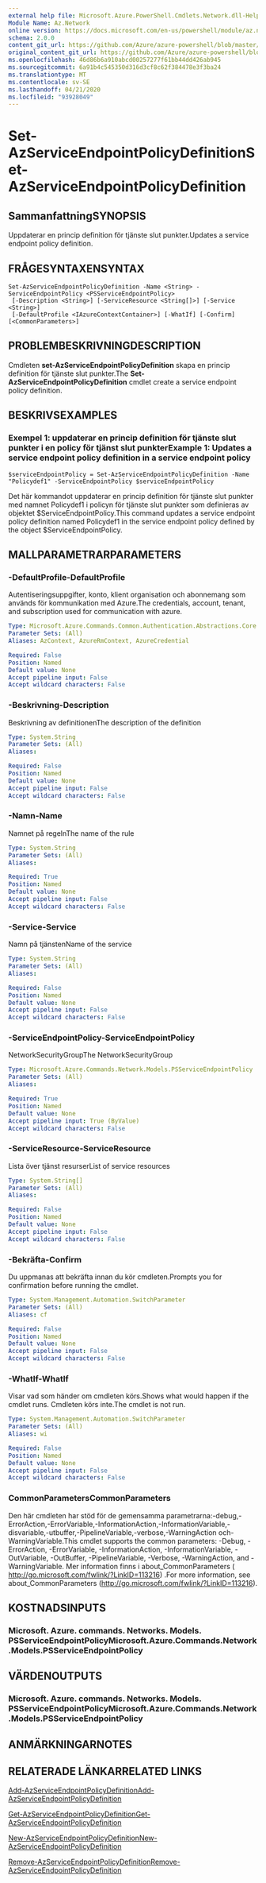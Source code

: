 ```yaml
---
external help file: Microsoft.Azure.PowerShell.Cmdlets.Network.dll-Help.xml
Module Name: Az.Network
online version: https://docs.microsoft.com/en-us/powershell/module/az.network/set-azserviceendpointpolicydefinition
schema: 2.0.0
content_git_url: https://github.com/Azure/azure-powershell/blob/master/src/Network/Network/help/Set-AzServiceEndpointPolicyDefinition.md
original_content_git_url: https://github.com/Azure/azure-powershell/blob/master/src/Network/Network/help/Set-AzServiceEndpointPolicyDefinition.md
ms.openlocfilehash: 46d86b6a910abcd00257277f61bb44dd426ab945
ms.sourcegitcommit: 6a91b4c545350d316d3cf8c62f384478e3f3ba24
ms.translationtype: MT
ms.contentlocale: sv-SE
ms.lasthandoff: 04/21/2020
ms.locfileid: "93928049"
---
```

# <span data-ttu-id="fe2fa-101">Set-AzServiceEndpointPolicyDefinition</span><span class="sxs-lookup"><span data-stu-id="fe2fa-101">Set-AzServiceEndpointPolicyDefinition</span></span>

## <span data-ttu-id="fe2fa-102">Sammanfattning</span><span class="sxs-lookup"><span data-stu-id="fe2fa-102">SYNOPSIS</span></span>
<span data-ttu-id="fe2fa-103">Uppdaterar en princip definition för tjänste slut punkter.</span><span class="sxs-lookup"><span data-stu-id="fe2fa-103">Updates a service endpoint policy definition.</span></span>

## <span data-ttu-id="fe2fa-104">FRÅGESYNTAXEN</span><span class="sxs-lookup"><span data-stu-id="fe2fa-104">SYNTAX</span></span>

```
Set-AzServiceEndpointPolicyDefinition -Name <String> -ServiceEndpointPolicy <PSServiceEndpointPolicy>
 [-Description <String>] [-ServiceResource <String[]>] [-Service <String>]
 [-DefaultProfile <IAzureContextContainer>] [-WhatIf] [-Confirm] [<CommonParameters>]
```

## <span data-ttu-id="fe2fa-105">PROBLEMBESKRIVNING</span><span class="sxs-lookup"><span data-stu-id="fe2fa-105">DESCRIPTION</span></span>
<span data-ttu-id="fe2fa-106">Cmdleten **set-AzServiceEndpointPolicyDefinition** skapa en princip definition för tjänste slut punkter.</span><span class="sxs-lookup"><span data-stu-id="fe2fa-106">The **Set-AzServiceEndpointPolicyDefinition** cmdlet create a service endpoint policy definition.</span></span>

## <span data-ttu-id="fe2fa-107">BESKRIVS</span><span class="sxs-lookup"><span data-stu-id="fe2fa-107">EXAMPLES</span></span>

### <span data-ttu-id="fe2fa-108">Exempel 1: uppdaterar en princip definition för tjänste slut punkter i en policy för tjänst slut punkter</span><span class="sxs-lookup"><span data-stu-id="fe2fa-108">Example 1: Updates a service endpoint policy definition in a service endpoint policy</span></span>
```
$serviceEndpointPolicy = Set-AzServiceEndpointPolicyDefinition -Name "Policydef1" -ServiceEndpointPolicy $serviceEndpointPolicy
```

<span data-ttu-id="fe2fa-109">Det här kommandot uppdaterar en princip definition för tjänste slut punkter med namnet Policydef1 i policyn för tjänste slut punkter som definieras av objektet $ServiceEndpointPolicy.</span><span class="sxs-lookup"><span data-stu-id="fe2fa-109">This command updates a service endpoint policy definition named Policydef1 in the service endpoint policy defined by the object $ServiceEndpointPolicy.</span></span>

## <span data-ttu-id="fe2fa-110">MALLPARAMETRAR</span><span class="sxs-lookup"><span data-stu-id="fe2fa-110">PARAMETERS</span></span>

### <span data-ttu-id="fe2fa-111">-DefaultProfile</span><span class="sxs-lookup"><span data-stu-id="fe2fa-111">-DefaultProfile</span></span>
<span data-ttu-id="fe2fa-112">Autentiseringsuppgifter, konto, klient organisation och abonnemang som används för kommunikation med Azure.</span><span class="sxs-lookup"><span data-stu-id="fe2fa-112">The credentials, account, tenant, and subscription used for communication with azure.</span></span>

```yaml
Type: Microsoft.Azure.Commands.Common.Authentication.Abstractions.Core.IAzureContextContainer
Parameter Sets: (All)
Aliases: AzContext, AzureRmContext, AzureCredential

Required: False
Position: Named
Default value: None
Accept pipeline input: False
Accept wildcard characters: False
```

### <span data-ttu-id="fe2fa-113">-Beskrivning</span><span class="sxs-lookup"><span data-stu-id="fe2fa-113">-Description</span></span>
<span data-ttu-id="fe2fa-114">Beskrivning av definitionen</span><span class="sxs-lookup"><span data-stu-id="fe2fa-114">The description of the definition</span></span>

```yaml
Type: System.String
Parameter Sets: (All)
Aliases:

Required: False
Position: Named
Default value: None
Accept pipeline input: False
Accept wildcard characters: False
```

### <span data-ttu-id="fe2fa-115">-Namn</span><span class="sxs-lookup"><span data-stu-id="fe2fa-115">-Name</span></span>
<span data-ttu-id="fe2fa-116">Namnet på regeln</span><span class="sxs-lookup"><span data-stu-id="fe2fa-116">The name of the rule</span></span>

```yaml
Type: System.String
Parameter Sets: (All)
Aliases:

Required: True
Position: Named
Default value: None
Accept pipeline input: False
Accept wildcard characters: False
```

### <span data-ttu-id="fe2fa-117">-Service</span><span class="sxs-lookup"><span data-stu-id="fe2fa-117">-Service</span></span>
<span data-ttu-id="fe2fa-118">Namn på tjänsten</span><span class="sxs-lookup"><span data-stu-id="fe2fa-118">Name of the service</span></span>

```yaml
Type: System.String
Parameter Sets: (All)
Aliases:

Required: False
Position: Named
Default value: None
Accept pipeline input: False
Accept wildcard characters: False
```

### <span data-ttu-id="fe2fa-119">-ServiceEndpointPolicy</span><span class="sxs-lookup"><span data-stu-id="fe2fa-119">-ServiceEndpointPolicy</span></span>
<span data-ttu-id="fe2fa-120">NetworkSecurityGroup</span><span class="sxs-lookup"><span data-stu-id="fe2fa-120">The NetworkSecurityGroup</span></span>

```yaml
Type: Microsoft.Azure.Commands.Network.Models.PSServiceEndpointPolicy
Parameter Sets: (All)
Aliases:

Required: True
Position: Named
Default value: None
Accept pipeline input: True (ByValue)
Accept wildcard characters: False
```

### <span data-ttu-id="fe2fa-121">-ServiceResource</span><span class="sxs-lookup"><span data-stu-id="fe2fa-121">-ServiceResource</span></span>
<span data-ttu-id="fe2fa-122">Lista över tjänst resurser</span><span class="sxs-lookup"><span data-stu-id="fe2fa-122">List of service resources</span></span>

```yaml
Type: System.String[]
Parameter Sets: (All)
Aliases:

Required: False
Position: Named
Default value: None
Accept pipeline input: False
Accept wildcard characters: False
```

### <span data-ttu-id="fe2fa-123">-Bekräfta</span><span class="sxs-lookup"><span data-stu-id="fe2fa-123">-Confirm</span></span>
<span data-ttu-id="fe2fa-124">Du uppmanas att bekräfta innan du kör cmdleten.</span><span class="sxs-lookup"><span data-stu-id="fe2fa-124">Prompts you for confirmation before running the cmdlet.</span></span>

```yaml
Type: System.Management.Automation.SwitchParameter
Parameter Sets: (All)
Aliases: cf

Required: False
Position: Named
Default value: None
Accept pipeline input: False
Accept wildcard characters: False
```

### <span data-ttu-id="fe2fa-125">-WhatIf</span><span class="sxs-lookup"><span data-stu-id="fe2fa-125">-WhatIf</span></span>
<span data-ttu-id="fe2fa-126">Visar vad som händer om cmdleten körs.</span><span class="sxs-lookup"><span data-stu-id="fe2fa-126">Shows what would happen if the cmdlet runs.</span></span> <span data-ttu-id="fe2fa-127">Cmdleten körs inte.</span><span class="sxs-lookup"><span data-stu-id="fe2fa-127">The cmdlet is not run.</span></span>

```yaml
Type: System.Management.Automation.SwitchParameter
Parameter Sets: (All)
Aliases: wi

Required: False
Position: Named
Default value: None
Accept pipeline input: False
Accept wildcard characters: False
```

### <span data-ttu-id="fe2fa-128">CommonParameters</span><span class="sxs-lookup"><span data-stu-id="fe2fa-128">CommonParameters</span></span>
<span data-ttu-id="fe2fa-129">Den här cmdleten har stöd för de gemensamma parametrarna:-debug,-ErrorAction,-ErrorVariable,-InformationAction,-InformationVariable,-disvariable,-utbuffer,-PipelineVariable,-verbose,-WarningAction och-WarningVariable.</span><span class="sxs-lookup"><span data-stu-id="fe2fa-129">This cmdlet supports the common parameters: -Debug, -ErrorAction, -ErrorVariable, -InformationAction, -InformationVariable, -OutVariable, -OutBuffer, -PipelineVariable, -Verbose, -WarningAction, and -WarningVariable.</span></span> <span data-ttu-id="fe2fa-130">Mer information finns i about_CommonParameters ( http://go.microsoft.com/fwlink/?LinkID=113216) .</span><span class="sxs-lookup"><span data-stu-id="fe2fa-130">For more information, see about_CommonParameters (http://go.microsoft.com/fwlink/?LinkID=113216).</span></span>

## <span data-ttu-id="fe2fa-131">KOSTNADS</span><span class="sxs-lookup"><span data-stu-id="fe2fa-131">INPUTS</span></span>

### <span data-ttu-id="fe2fa-132">Microsoft. Azure. commands. Networks. Models. PSServiceEndpointPolicy</span><span class="sxs-lookup"><span data-stu-id="fe2fa-132">Microsoft.Azure.Commands.Network.Models.PSServiceEndpointPolicy</span></span>

## <span data-ttu-id="fe2fa-133">VÄRDEN</span><span class="sxs-lookup"><span data-stu-id="fe2fa-133">OUTPUTS</span></span>

### <span data-ttu-id="fe2fa-134">Microsoft. Azure. commands. Networks. Models. PSServiceEndpointPolicy</span><span class="sxs-lookup"><span data-stu-id="fe2fa-134">Microsoft.Azure.Commands.Network.Models.PSServiceEndpointPolicy</span></span>

## <span data-ttu-id="fe2fa-135">ANMÄRKNINGAR</span><span class="sxs-lookup"><span data-stu-id="fe2fa-135">NOTES</span></span>

## <span data-ttu-id="fe2fa-136">RELATERADE LÄNKAR</span><span class="sxs-lookup"><span data-stu-id="fe2fa-136">RELATED LINKS</span></span>

[<span data-ttu-id="fe2fa-137">Add-AzServiceEndpointPolicyDefinition</span><span class="sxs-lookup"><span data-stu-id="fe2fa-137">Add-AzServiceEndpointPolicyDefinition</span></span>](./Add-AzServiceEndpointPolicyDefinition.md)

[<span data-ttu-id="fe2fa-138">Get-AzServiceEndpointPolicyDefinition</span><span class="sxs-lookup"><span data-stu-id="fe2fa-138">Get-AzServiceEndpointPolicyDefinition</span></span>](./Get-AzServiceEndpointPolicyDefinition.md)

[<span data-ttu-id="fe2fa-139">New-AzServiceEndpointPolicyDefinition</span><span class="sxs-lookup"><span data-stu-id="fe2fa-139">New-AzServiceEndpointPolicyDefinition</span></span>](./New-AzServiceEndpointPolicyDefinition.md)

[<span data-ttu-id="fe2fa-140">Remove-AzServiceEndpointPolicyDefinition</span><span class="sxs-lookup"><span data-stu-id="fe2fa-140">Remove-AzServiceEndpointPolicyDefinition</span></span>](./Remove-AzServiceEndpointPolicyDefinition.md)
